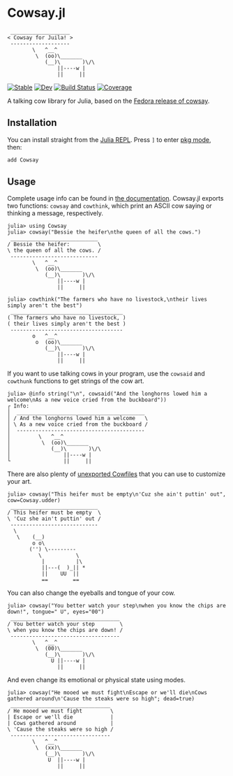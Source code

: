 # Cowsay.jl

```plaintext
 ___________________
< Cowsay for Juila! >
 -------------------
        \   ^__^
         \  (oo)\_______
            (__)\       )\/\
                ||----w |
                ||     ||
```

[![Stable](https://img.shields.io/badge/docs-stable-blue.svg)](https://millironx.com/Cowsay.jl/stable)
[![Dev](https://img.shields.io/badge/docs-dev-blue.svg)](https://millironx.com/Cowsay.jl/dev)
[![Build Status](https://github.com/MillironX/Cowsay.jl/workflows/CI/badge.svg)](https://github.com/MillironX/Cowsay.jl/actions)
[![Coverage](https://codecov.io/gh/MillironX/Cowsay.jl/branch/master/graph/badge.svg)](https://codecov.io/gh/MillironX/Cowsay.jl)

A talking cow library for Julia, based on the [Fedora release of
cowsay](https://src.fedoraproject.org/rpms/cowsay).

## Installation

You can install straight from the [Julia REPL]. Press `]` to enter [pkg mode],
then:

```julia
add Cowsay
```

## Usage

Complete usage info can be found in [the documentation]. Cowsay.jl exports two
functions: `cowsay` and `cowthink`, which print an ASCII cow saying or thinking
a message, respectively.

```julia-repl
julia> using Cowsay
julia> cowsay("Bessie the heifer\nthe queen of all the cows.")
 ____________________________
/ Bessie the heifer:         \
\ the queen of all the cows. /
 ----------------------------
        \   ^__^
         \  (oo)\_______
            (__)\       )\/\
                ||----w |
                ||     ||

julia> cowthink("The farmers who have no livestock,\ntheir lives simply aren't the best")
 ____________________________________
( The farmers who have no livestock, )
( their lives simply aren't the best )
 ------------------------------------
        o   ^__^
         o  (oo)\_______
            (__)\       )\/\
                ||----w |
                ||     ||
```

If you want to use talking cows in your program, use the `cowsaid` and
`cowthunk` functions to get strings of the cow art.

```julia-repl
julia> @info string("\n", cowsaid("And the longhorns lowed him a welcome\nAs a new voice cried from the buckboard"))
┌ Info:
│  _________________________________________
│ / And the longhorns lowed him a welcome   \
│ \ As a new voice cried from the buckboard /
│  -----------------------------------------
│         \   ^__^
│          \  (oo)\_______
│             (__)\       )\/\
│                 ||----w |
└                 ||     ||
```

There are also plenty of [unexported Cowfiles] that you can use to customize
your art.

```julia-repl
julia> cowsay("This heifer must be empty\n'Cuz she ain't puttin' out", cow=Cowsay.udder)
 ____________________________
/ This heifer must be empty  \
\ 'Cuz she ain't puttin' out /
 ----------------------------
  \
   \    (__)
        o o\
       ('') \---------
          \           \
           |          |\
           ||---(  )_|| *
           ||    UU  ||
           ==        ==
```

You can also change the eyeballs and tongue of your cow.

```julia-repl
julia> cowsay("You better watch your step\nwhen you know the chips are down!", tongue=" U", eyes="00")
 ___________________________________
/ You better watch your step        \
\ when you know the chips are down! /
 -----------------------------------
        \   ^__^
         \  (00)\_______
            (__)\       )\/\
              U ||----w |
                ||     ||
```

And even change its emotional or physical state using modes.

```julia-repl
julia> cowsay("He mooed we must fight\nEscape or we'll die\nCows gathered around\n'Cause the steaks were so high"; dead=true)
 ________________________________
/ He mooed we must fight         \
| Escape or we'll die            |
| Cows gathered around           |
\ 'Cause the steaks were so high /
 --------------------------------
        \   ^__^
         \  (xx)\_______
            (__)\       )\/\
             U  ||----w |
                ||     ||
```

[julia repl]: https://docs.julialang.org/en/v1/manual/getting-started/
[pkg mode]: https://docs.julialang.org/en/v1/stdlib/Pkg/
[the documentation]: https://millironx.com/Cowsay.jl/stable
[unexported cowfiles]: https://millironx.com/Cowsay.jl/stable/cows/
